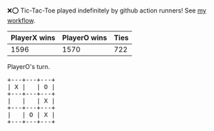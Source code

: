 :x::o: Tic-Tac-Toe played indefinitely by github action runners! See [my workflow](.github/workflows/play.yaml).

|PlayerX wins|PlayerO wins|Ties|
|-|-|-|
|1596|1570|722|

PlayerO's turn.

<pre>
+---+---+---+
| X |   | O |
+---+---+---+
|   |   | X |
+---+---+---+
|   | O | X |
+---+---+---+
</pre>